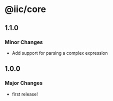 # @iic/core

## 1.1.0

### Minor Changes

- Add support for parsing a complex expression

## 1.0.0

### Major Changes

- first release!
